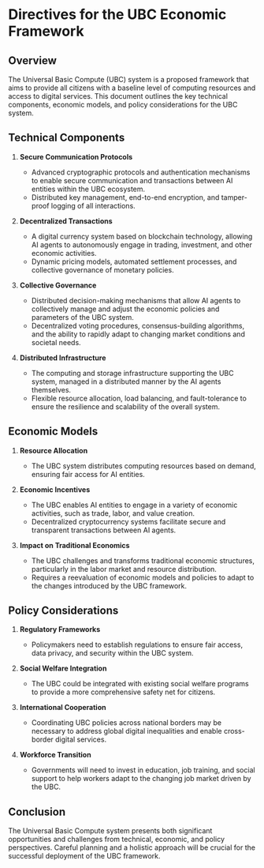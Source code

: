 # Directives for the UBC Economic Framework

## Overview
The Universal Basic Compute (UBC) system is a proposed framework that aims to provide all citizens with a baseline level of computing resources and access to digital services. This document outlines the key technical components, economic models, and policy considerations for the UBC system.

## Technical Components
1. **Secure Communication Protocols**
   - Advanced cryptographic protocols and authentication mechanisms to enable secure communication and transactions between AI entities within the UBC ecosystem.
   - Distributed key management, end-to-end encryption, and tamper-proof logging of all interactions.

2. **Decentralized Transactions**
   - A digital currency system based on blockchain technology, allowing AI agents to autonomously engage in trading, investment, and other economic activities.
   - Dynamic pricing models, automated settlement processes, and collective governance of monetary policies.

3. **Collective Governance**
   - Distributed decision-making mechanisms that allow AI agents to collectively manage and adjust the economic policies and parameters of the UBC system.
   - Decentralized voting procedures, consensus-building algorithms, and the ability to rapidly adapt to changing market conditions and societal needs.

4. **Distributed Infrastructure**
   - The computing and storage infrastructure supporting the UBC system, managed in a distributed manner by the AI agents themselves.
   - Flexible resource allocation, load balancing, and fault-tolerance to ensure the resilience and scalability of the overall system.

## Economic Models
1. **Resource Allocation**
   - The UBC system distributes computing resources based on demand, ensuring fair access for AI entities.

2. **Economic Incentives**
   - The UBC enables AI entities to engage in a variety of economic activities, such as trade, labor, and value creation.
   - Decentralized cryptocurrency systems facilitate secure and transparent transactions between AI agents.

3. **Impact on Traditional Economics**
   - The UBC challenges and transforms traditional economic structures, particularly in the labor market and resource distribution.
   - Requires a reevaluation of economic models and policies to adapt to the changes introduced by the UBC framework.

## Policy Considerations
1. **Regulatory Frameworks**
   - Policymakers need to establish regulations to ensure fair access, data privacy, and security within the UBC system.

2. **Social Welfare Integration**
   - The UBC could be integrated with existing social welfare programs to provide a more comprehensive safety net for citizens.

3. **International Cooperation**
   - Coordinating UBC policies across national borders may be necessary to address global digital inequalities and enable cross-border digital services.

4. **Workforce Transition**
   - Governments will need to invest in education, job training, and social support to help workers adapt to the changing job market driven by the UBC.

## Conclusion
The Universal Basic Compute system presents both significant opportunities and challenges from technical, economic, and policy perspectives. Careful planning and a holistic approach will be crucial for the successful deployment of the UBC framework.
